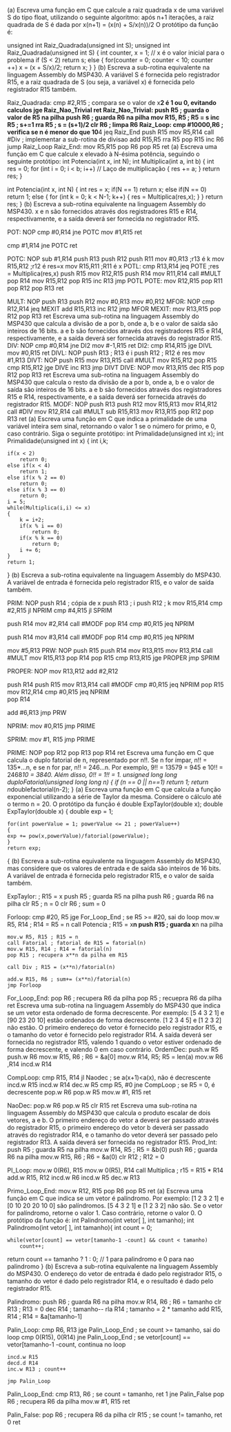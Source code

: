 (a) Escreva uma função em C que calcule a raiz quadrada x de uma variável S do tipo float, utilizando o seguinte algoritmo: após n+1 iterações, a raiz quadrada de S é dada por
x(n+1) = (x(n) + S/x(n))/2
O protótipo da função é:

unsigned int Raiz_Quadrada(unsigned int S);
unsigned int Raiz_Quadrada(unsigned int S)
{
	int counter, x = 1; // x é o valor inicial para o problema
    if (S < 2)
    	return s;
    else
    {
        for(counter = 0; counter < 10; counter ++)
            x = (x + S/x)/2;
        return x;
    }
}
(b) Escreva a sub-rotina equivalente na linguagem Assembly do MSP430. A variável S é fornecida pelo registrador R15, e a raiz quadrada de S (ou seja, a variável x) é fornecida pelo registrador R15 também.

Raiz_Quadrada: cmp #2,R15 ; compara se o valor de x**2 é 1 ou 0, evitando calculos
jge Raiz_Nao_Trivial
ret
Raiz_Nao_Trivial: push R5 ; guarda o valor de R5 na pilha
push R6 ; guarda R6 na pilha
mov R15, R5 ; R5 = s
inc R5 ; s+=1
rra R5 ; s = (s+1)/2
clr R6 ; limpa R6
Raiz_Loop: cmp #10000,R6 ; verifica se n é menor do que 10**4
jeq Raiz_End
push R15
mov R5,R14
call #Div ; implementar a sub-rotina de divisao
add R15,R5
rra R5
pop R15
inc R6
jump Raiz_Loop
Raiz_End: mov R5,R15
pop R6
pop R5
ret
(a) Escreva uma função em C que calcule x elevado à N-ésima potência, seguindo o seguinte protótipo:
int Potencia(int x, int N);
int Multiplica(int a, int b)
{
    int res = 0;
    for (int i = 0; i < b; i++) // Laço de multiplicação
    {
        res += a;
    }
    return res;
}

int Potencia(int x, int N)
{
	int res = x;
    if(N == 1)
    	return x;
    else if(N == 0)
    	return 1;
    else
    {
	    for (int k = 0; k < N-1; k++)
		{
			res = Multiplica(res,x); 
		}
	}
	return res;
}
(b) Escreva a sub-rotina equivalente na linguagem Assembly do MSP430. x e n são fornecidos através dos registradores R15 e R14, respectivamente, e a saída deverá ser fornecida no registrador R15.

POT: NOP
cmp #0,R14
jne POTC
mov #1,R15
ret

cmp #1,R14
jne POTC
ret 

POTC: NOP
sub #1,R14
push R13
push R12
push R11
mov #0,R13 ;r13 é k
mov R15,R12 ;r12 é res=x
mov R15,R11 ;R11 é x
POTL: cmp R13,R14
jeq POTE
;res = Multiplica(res,x)
push R15
mov R12,R15
push R14
mov R11,R14
call #MULT
pop R14
mov R15,R12
pop R15
inc R13
jmp POTL
POTE: mov R12,R15
pop R11
pop R12
pop R13
ret

MULT: NOP
push R13
push R12
mov #0,R13
mov #0,R12
MFOR: NOP
cmp R12,R14
jeq MEXIT
add R15,R13
inc R12
jmp MFOR
MEXIT: mov R13,R15
pop R12
pop R13
ret
Escreva uma sub-rotina na linguagem Assembly do MSP430 que calcula a divisão de a por b, onde a, b e o valor de saída são inteiros de 16 bits. a e b são fornecidos através dos registradores R15 e R14, respectivamente, e a saída deverá ser fornecida através do registrador R15.
DIV: NOP
cmp #0,R14
jne DI2
mov #-1,R15
ret
DI2: cmp R14,R15
jge DIVL
mov #0,R15
ret
DIVL: NOP
push R13 ; R13 é i
push R12 ; R12 é res
mov #1,R13
DIVT: NOP
push R15
mov R13,R15
call #MULT
mov R15,R12
pop R15
cmp R15,R12
jge DIVE
inc R13
jmp DIVT
DIVE: NOP
mov R13,R15
dec R15
pop R12
pop R13
ret
Escreva uma sub-rotina na linguagem Assembly do MSP430 que calcula o resto da divisão de a por b, onde a, b e o valor de saída são inteiros de 16 bits. a e b são fornecidos através dos registradores R15 e R14, respectivamente, e a saída deverá ser fornecida através do registrador R15.
MODF: NOP
push R13
push R12
mov R15,R13
mov R14,R12
call #DIV
mov R12,R14
call #MULT
sub R15,R13
mov R13,R15
pop R12
pop R13
ret
(a) Escreva uma função em C que indica a primalidade de uma variável inteira sem sinal, retornando o valor 1 se o número for primo, e 0, caso contrário. Siga o seguinte protótipo:
int Primalidade(unsigned int x);
int Primalidade(unsigned int x)
{
	int i,k;

	if(x < 2)
		return 0;
	else if(x < 4)
		return 1;
	else if(x % 2 == 0)
		return 0;
	else if(x % 3 == 0)
		return 0;
	i = 5;
	while(Multiplica(i,i) <= x)
	{
		k = i+2;
		if(x % i == 0)
			return 0;
		if(x % k == 0)
			return 0;
		i += 6;
	}
	return 1;
}
(b) Escreva a sub-rotina equivalente na linguagem Assembly do MSP430. A variável de entrada é fornecida pelo registrador R15, e o valor de saída também.

PRIM: NOP
push R14 ; cópia de x
push R13 ; i
push R12 ; k
mov R15,R14
cmp #2,R15
jl NPRIM
cmp #4,R15
jl SPRIM

push R14
mov #2,R14
call #MODF
pop R14
cmp #0,R15
jeq NPRIM

push R14
mov #3,R14
call #MODF
pop R14
cmp #0,R15
jeq NPRIM

mov #5,R13
PRW: NOP
push R15
push R14
mov R13,R15
mov R13,R14
call #MULT
mov R15,R13
pop R14
pop R15
cmp R13,R15
jge PROPER
jmp SPRIM

PROPER: NOP
mov R13,R12
add #2,R12

push R14
push R15
mov R13,R14
call #MODF
cmp #0,R15
jeq NPRIM
pop R15
mov R12,R14
cmp #0,R15
jeq NPRIM        
pop R14

add #6,R13
jmp PRW

NPRIM: mov #0,R15
jmp PRIME

SPRIM: mov #1, R15
jmp PRIME

PRIME: NOP
pop R12
pop R13
pop R14
ret
Escreva uma função em C que calcula o duplo fatorial de n, representado por n!!. Se n for ímpar, n!! = 135*...n, e se n for par, n!! = 246...n. Por exemplo, 9!! = 13579 = 945 e 10!! = 2468*10 = 3840. Além disso, 0!! = 1!! = 1.
unsigned long long duploFatorial(unsigned long long n)
{
    if (n == 0 || n==1)
      return 1;
    return n*doublefactorial(n-2);
}
(a) Escreva uma função em C que calcula a função exponencial utilizando a série de Taylor da mesma. Considere o cálculo até o termo n = 20. O protótipo da função é double ExpTaylor(double x);
double ExpTaylor(double x)
{
	double exp = 1;

	for(int powerValue = 1; powerValue <= 21 ; powerValue++)
	{
	exp += pow(x,powerValue)/fatorial(powerValue);
	}
	return exp;
{
(b) Escreva a sub-rotina equivalente na linguagem Assembly do MSP430, mas considere que os valores de entrada e de saída são inteiros de 16 bits. A variável de entrada é fornecida pelo registrador R15, e o valor de saída também.

ExpTaylor: ; R15 = x
	push R5 ; guarda R5 na pilha
	push R6 ; guarda R6 na pilha
	clr R5 ; n = 0
	clr R6 ; sum = 0

Forloop:
	cmp #20, R5
	jge For_Loop_End ; se R5 >= #20, sai do loop
	mov.w R5, R14 ; R14 = R5 = n
	call Potencia ; R15 = x**n
	push R15 ; guarda x**n na pilha

	mov.w R5, R15 ; R15 = n
	call Fatorial ; fatorial de R15 = fatorial(n)
	mov.w R15, R14 ; R14 = fatorial(n)
	pop R15 ; recupera x**n da pilha em R15

	call Div ; R15 = (x**n)/fatorial(n)

	add.w R15, R6 ; sum+= (x**n)/fatorial(n)
	jmp Forloop

For_Loop_End:
	pop R6 ; recupera R6 da pilha
	pop R5 ; recuepra R6 da pilha
	ret
Escreva uma sub-rotina na linguagem Assembly do MSP430 que indica se um vetor esta ordenado de forma decrescente. Por exemplo: [5 4 3 2 1] e [90 23 20 10] estão ordenados de forma decrescente. [1 2 3 4 5] e [1 2 3 2] não estão. O primeiro endereço do vetor é fornecido pelo registrador R15, e o tamanho do vetor é fornecido pelo registrador R14. A saída deverá ser fornecida no registrador R15, valendo 1 quando o vetor estiver ordenado de forma decrescente, e valendo 0 em caso contrário.
OrdemDec:
	push.w R5
	push.w R6
	mov.w R15, R6 ; R6 = &a[0]
	mov.w R14, R5; R5 = len(a)
	mov.w R6 ,R14
	incd.w R14

CompLoop:
	cmp R15, R14
	jl Naodec ; se a(x+1)<a(x), não é decrescente
	incd.w R15
	incd.w R14
	dec.w R5
	cmp R5, #0
	jne CompLoop ; se R5 = 0, é decrescente
	pop.w R6
	pop.w R5
	mov.w #1, R15
	ret

NaoDec:
	pop.w R6
	pop.w R5
	clr R15
	ret
Escreva uma sub-rotina na linguagem Assembly do MSP430 que calcula o produto escalar de dois vetores, a e b. O primeiro endereço do vetor a deverá ser passado através do registrador R15, o primeiro endereço do vetor b deverá ser passado através do registrador R14, e o tamanho do vetor deverá ser passado pelo registrador R13. A saída deverá ser fornecida no registrador R15.
Prod_Int:
	push R5 ; guarda R5 na pilha
	mov.w R14, R5 ; R5 = &b(0)
	push R6 ; guarda R6 na pilha
	mov.w R15, R6 ; R6 = &a(0)
	clr R12 ; R12 = 0

PI_Loop:
	mov.w 0(R6), R15
	mov.w 0(R5), R14
	call Multiplica ; r15 = R15 * R14
	add.w R15, R12
	incd.w R6
	incd.w R5
	dec.w R13

Primo_Loop_End:
	mov.w R12, R15
	pop R6
	pop R5
	ret
(a) Escreva uma função em C que indica se um vetor é palíndromo. Por exemplo: [1 2 3 2 1] e [0 10 20 20 10 0] são palíndromos. [5 4 3 2 1] e [1 2 3 2] não são. Se o vetor for palíndromo, retorne o valor 1. Caso contrário, retorne o valor 0. O protótipo da função é:
int Palindromo(int vetor[ ], int tamanho);
int Palindromo(int vetor[ ], int tamanho){
	int count = 0;
	
	while(vetor[count] == vetor[tamanho-1 -count] && count < tamanho)
		count++;
return count == tamanho ? 1 : 0; // 1 para palindromo e 0 para nao palindromo
}
(b) Escreva a sub-rotina equivalente na linguagem Assembly do MSP430. O endereço do vetor de entrada é dado pelo registrador R15, o tamanho do vetor é dado pelo registrador R14, e o resultado é dado pelo registrador R15.

Palindromo:
	push R6 ; guarda R6 na pilha
	mov.w R14, R6 ; R6 = tamanho
	clr R13 ; R13 = 0
	dec R14 ; tamanho--
	rla R14 ; tamanho = 2 * tamanho
	add R15, R14 ; R14 = &a[tamanho-1]

Palin_Loop:
	cmp R6, R13
	jge Palin_Loop_End ; se count >= tamanho, sai do loop
	cmp 0(R15), 0(R14)
	jne Palin_Loop_End ; se vetor[count] == vetor[tamanho-1 -count, continua no loop

	incd.w R15
	decd.d R14
	inc.w R13 ; count++

	jmp Palin_Loop

Palin_Loop_End:
	cmp R13, R6 ; se count = tamanho, ret 1
	jne Palin_False
	pop R6 ; recupera R6 da pilha
	mov.w #1, R15
	ret
	
Palin_False: 
	pop R6 ; recupera R6 da pilha
	clr R15 ; se count != tamanho, ret 0
	ret
